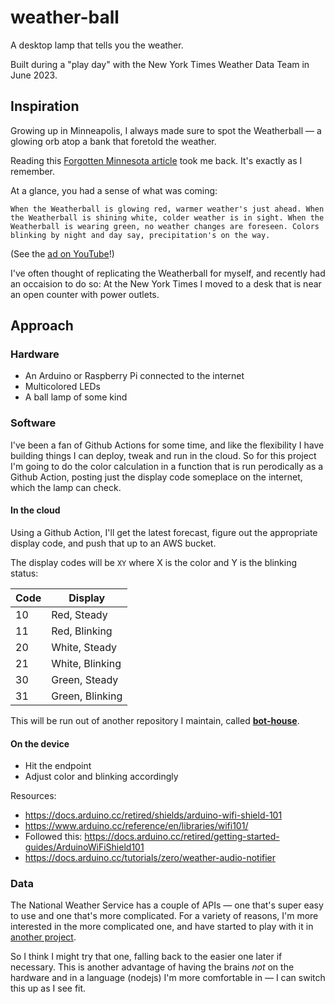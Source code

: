 # weather-ball
A desktop lamp that tells you the weather. 

Built during a "play day" with the New York Times Weather Data Team in June 2023.

## Inspiration

Growing up in Minneapolis, I always made sure to spot the Weatherball — a glowing orb atop a bank that foretold the weather.

Reading this [Forgotten Minnesota article](https://forgottenminnesota.com/forgotten-minnesota/2012/03/170) took me back. It's exactly as I remember.

At a glance, you had a sense of what was coming:

```When the Weatherball is glowing red, warmer weather's just ahead. When the Weatherball is shining white, colder weather is in sight. When the Weatherball is wearing green, no weather changes are foreseen. Colors blinking by night and day say, precipitation's on the way.```

(See the [ad on YouTube](https://youtu.be/0E5jcDt9tIM)!)

I've often thought of replicating the Weatherball for myself, and recently had an occaision to do so: At the New York Times I moved to a desk that is near an open counter with power outlets.

## Approach

### Hardware

- An Arduino or Raspberry Pi connected to the internet
- Multicolored LEDs
- A ball lamp of some kind

### Software

I've been a fan of Github Actions for some time, and like the flexibility I have building things I can deploy, tweak and run in the cloud. So for this project I'm going to do the color calculation in a function that is run perodically as a Github Action, posting just the display code someplace on the internet, which the lamp can check.

#### In the cloud

Using a Github Action, I'll get the latest forecast, figure out the appropriate display code, and push that up to an AWS bucket.

The display codes will be `XY` where X is the color and Y is the blinking status:

| Code  |  Display |
|---|---|
|  10 | Red, Steady  |
|  11 | Red, Blinking  |
|  20 | White, Steady  |
|  21 | White, Blinking  |
|  30 | Green, Steady  |
|  31 | Green, Blinking  |

This will be run out of another repository I maintain, called **[bot-house](https://github.com/jkeefe/bot-house)**.

#### On the device

- Hit the endpoint
- Adjust color and blinking accordingly

Resources: 

- https://docs.arduino.cc/retired/shields/arduino-wifi-shield-101
- https://www.arduino.cc/reference/en/libraries/wifi101/
- Followed this: https://docs.arduino.cc/retired/getting-started-guides/ArduinoWiFiShield101
- https://docs.arduino.cc/tutorials/zero/weather-audio-notifier


### Data

The National Weather Service has a couple of APIs — one that's super easy to use and one that's more complicated. For a variety of reasons, I'm more interested in the more complicated one, and have started to play with it in [another project](https://github.com/jkeefe/bot-house/tree/main/bots/weather-box).

So I think I might try that one, falling back to the easier one later if necessary. This is another advantage of having the brains _not_ on the hardware and in a language (nodejs) I'm more comfortable in — I can switch this up as I see fit.



